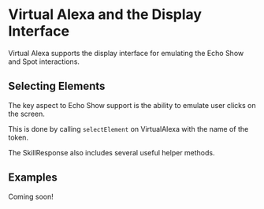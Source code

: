 # Virtual Alexa and the Display Interface
Virtual Alexa supports the display interface for emulating the Echo Show and Spot interactions.

## Selecting Elements
The key aspect to Echo Show support is the ability to emulate user clicks on the screen.

This is done by calling `selectElement` on VirtualAlexa with the name of the token.

The SkillResponse also includes several useful helper methods.

## Examples
Coming soon!
